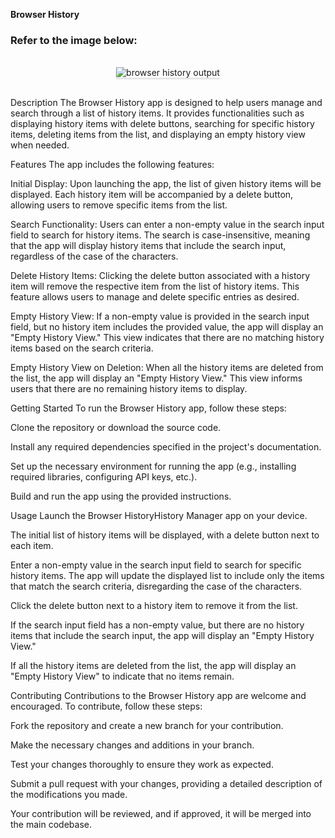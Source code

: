  **Browser History** 

### Refer to the image below:

<br/>
<div style="text-align: center;">
    <img src="https://assets.ccbp.in/frontend/content/react-js/browser-history-output.gif" alt="browser history output" style="max-width:70%;box-shadow:0 2.8px 2.2px rgba(0, 0, 0, 0.12)">
</div>
<br/>



Description
The Browser History app is designed to help users manage and search through a list of history items. It provides functionalities such as displaying history items with delete buttons, searching for specific history items, deleting items from the list, and displaying an empty history view when needed.

Features
The app includes the following features:

Initial Display: Upon launching the app, the list of given history items will be displayed. Each history item will be accompanied by a delete button, allowing users to remove specific items from the list.

Search Functionality: Users can enter a non-empty value in the search input field to search for history items. The search is case-insensitive, meaning that the app will display history items that include the search input, regardless of the case of the characters.

Delete History Items: Clicking the delete button associated with a history item will remove the respective item from the list of history items. This feature allows users to manage and delete specific entries as desired.

Empty History View: If a non-empty value is provided in the search input field, but no history item includes the provided value, the app will display an "Empty History View." This view indicates that there are no matching history items based on the search criteria.

Empty History View on Deletion: When all the history items are deleted from the list, the app will display an "Empty History View." This view informs users that there are no remaining history items to display.

Getting Started
To run the Browser History app, follow these steps:

Clone the repository or download the source code.

Install any required dependencies specified in the project's documentation.

Set up the necessary environment for running the app (e.g., installing required libraries, configuring API keys, etc.).

Build and run the app using the provided instructions.

Usage
Launch the Browser HistoryHistory Manager app on your device.

The initial list of history items will be displayed, with a delete button next to each item.

Enter a non-empty value in the search input field to search for specific history items. The app will update the displayed list to include only the items that match the search criteria, disregarding the case of the characters.

Click the delete button next to a history item to remove it from the list.

If the search input field has a non-empty value, but there are no history items that include the search input, the app will display an "Empty History View."

If all the history items are deleted from the list, the app will display an "Empty History View" to indicate that no items remain.

Contributing
Contributions to the Browser History app are welcome and encouraged. To contribute, follow these steps:

Fork the repository and create a new branch for your contribution.

Make the necessary changes and additions in your branch.

Test your changes thoroughly to ensure they work as expected.

Submit a pull request with your changes, providing a detailed description of the modifications you made.

Your contribution will be reviewed, and if approved, it will be merged into the main codebase.
